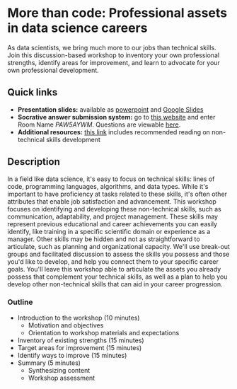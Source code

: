 # More than code: Professional assets in data science careers

As data scientists, we bring much more to our jobs than technical skills. Join this discussion-based workshop to inventory your own professional strengths, identify areas for improvement, and learn to advocate for your own professional development.

## Quick links

- **Presentation slides:** available as [powerpoint](professional_assets_data_science.pdf) and [Google Slides](https://docs.google.com/presentation/d/1Atp76i_4-Qa755moKgdZDTuhtDhbBNokEqnnuNgObPw/edit?usp=sharing)
- **Socrative answer submission system:** go to [this website](https://b.socrative.com/login/student/) and enter Room Name *PAW5AYWM*. Questions are viewable [here](Socrative_questions.pdf).
- **Additional resources:** [this link](resources.md) includes recommended reading on non-technical skills development

## Description

In a field like data science, it's easy to focus on technical skills: lines of code, programming languages, algorithms, and data types. While it's important to have proficiency at tasks related to these skills, it's often other attributes that enable job satisfaction and advancement. This workshop focuses on identifying and developing these non-technical skills, such as communication, adaptability, and project management. These skills may represent previous educational and career achievements you can easily identify, like training in a specific scientific domain or experience as a manager. Other skills may be hidden and not as straightforward to articulate, such as planning and organizational capacity. We'll use break-out groups and facilitated discussion to assess the skills you possess and those you'd like to develop, and help you connect them to your specific career goals. You'll leave this workshop able to articulate the assets you already possess that complement your technical skills, as well as a plan to help you develop other non-technical skills that can aid in your career progression.

### Outline

- Introduction to the workshop (10 minutes)
    - Motivation and objectives
    - Orientation to workshop materials and expectations
- Inventory of existing strengths (15 minutes)
- Target areas for improvement (15 minutes)
- Identify ways to improve (15 minutes)
- Summary (5 minutes)
    - Synthesizing content
    - Workshop assessment
